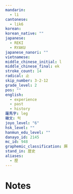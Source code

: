 ```yaml
---
mandarin:
  - lì
cantonese:
  - lik6
korean:
korean_native: ""
japanese:
  - REKI
  - RYAKU
japanese_nanori: ""
vietnamese:
middle_chinese_initial: l
middle_chinese_final: ek
stroke_count: 14
radical: 止
skip_number: 3-2-12
grade_level: 2
pos: ""
english:
  - experience
  - past
  - history
羅馬字: leg
韓文: 럭
joyo_level: "6"
hsk_level: ""
hanmun_edu_level: ""
danayo_id: 2145
mc_id: 948
graphemic_classification: 厤
stand_in: 歴史
aliases:
  - 歷
---
```


# Notes

